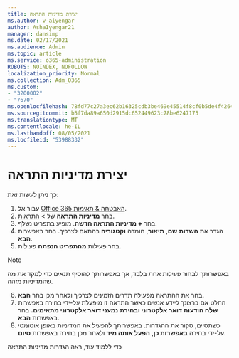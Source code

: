 ```yaml
---
title: יצירת מדיניות התראה
ms.author: v-aiyengar
author: AshaIyengar21
manager: dansimp
ms.date: 02/17/2021
ms.audience: Admin
ms.topic: article
ms.service: o365-administration
ROBOTS: NOINDEX, NOFOLLOW
localization_priority: Normal
ms.collection: Adm_O365
ms.custom:
- "3200002"
- "7670"
ms.openlocfilehash: 78fd77c27a3ec62b16325cdb3be469e45514f8cf0b5de4f4264f080b23627eef
ms.sourcegitcommit: b5f7da89a650d2915dc652449623c78be6247175
ms.translationtype: MT
ms.contentlocale: he-IL
ms.lasthandoff: 08/05/2021
ms.locfileid: "53988332"
---
```

# <a name="create-an-alert-policy"></a>יצירת מדיניות התראה

כך ניתן לעשות זאת:

1. עבור אל [Office 365 האבטחה & תאימות](https://go.microsoft.com/fwlink/p/?linkid=2077143).
1. בחר **מדיניות התראה** של  >  [התראות](https://go.microsoft.com/fwlink/?linkid=2103208).
1. בחר **+ מדיניות התראה חדשה**. מופיע בתפריט נשלף.
1. הגדר את **השדות** **שם**, **תיאור**, חומרה **וקטגוריה** בהתאם לצרכיך. בחר באפשרות **הבא**.
1. בחר פעילות **מהתפריט הנפתח** פעילות.
> [!NOTE]
>  באפשרותך לבחור פעילות אחת בלבד, אך באפשרותך להוסיף תנאים כדי למקד את מה שהמדיניות מזהה.
6. בחר את ההתראה מפעילה תדרים הזמינים לצרכיך ולאחר מכן בחר **הבא**.
7. החלט אם ברצונך ליידע אנשים כאשר התראה זו מופעלת על-ידי בחירה באפשרות **שלח הודעות דואר אלקטרוני ובחירת** **נמעני דואר אלקטרוני מתאימים.** בחר באפשרות **הבא**.
8. כשתסיים, סקור את ההגדרות. באפשרותך להפעיל את המדיניות באופן אוטומטי על-ידי בחירה **באפשרות כן, הפעל אותה מיד** ולאחר מכן בחירה באפשרות **סיום**.

כדי ללמוד עוד, ראה הגדרות מדיניות התראה


